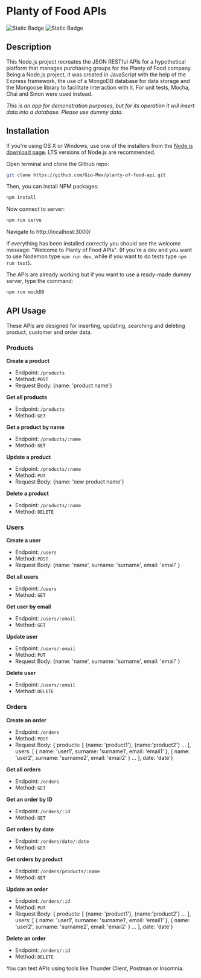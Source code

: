 # Planty of Food APIs

![Static Badge](https://img.shields.io/badge/JAVASCRIPT-black?style=for-the-badge&logo=JavaScript)
![Static Badge](https://img.shields.io/badge/NODE.Js-black?style=for-the-badge&logo=Node.js)

## Description

This Node.js project recreates the JSON RESTful APIs for a hypothetical platform that manages purchasing groups for the Planty of Food company.
Being a Node.js project, it was created in JavaScript with the help of the Express framework, the use of a MongoDB database for data storage and the Mongoose library to facilitate interaction with it. For unit tests, Mocha, Chai and Sinon were used instead.

_This is an app for demonstration purposes, but for its operation it will insert data into a database. Please use dummy data._

## Installation

If you're using OS X or Windows, use one of the installers from the [Node.js download page](https://nodejs.org/en/download/). LTS versions of Node.js are recommended.

Open terminal and clone the Github repo:

```bash
git clone https://github.com/Gio-Mex/planty-of-food-api.git
```

Then, you can install NPM packages:

```bash
npm install
```

Now connect to server:

```bash
npm run serve
```

Navigate to http://localhost:3000/

If everything has been installed correctly you should see the welcome message: "Welcome to Planty of Food APIs".
(If you're a dev and you want to use Nodemon type `npm run dev`, while if you want to do tests type `npm run test`).

The APIs are already working but if you want to use a ready-made dummy server, type the command:

```bash
npm run mockDB
```

## API Usage

These APIs are designed for inserting, updating, searching and deleting product, customer and order data.

### Products

**Create a product**

- Endpoint: `/products`
- Method: `POST`
- Request Body: {name: 'product name'}

**Get all products**

- Endpoint: `/products`
- Method: `GET`

**Get a product by name**

- Endpoint: `/products/:name`
- Method: `GET`

**Update a product**

- Endpoint: `/products/:name`
- Method: `PUT`
- Request Body: {name: 'new product name'}

**Delete a product**

- Endpoint: `/products/:name`
- Method: `DELETE`

### Users

**Create a user**

- Endpoint: `/users`
- Method: `POST`
- Request Body: {name: 'name', surname: 'surname', email: 'email' }

**Get all users**

- Endpoint: `/users`
- Method: `GET`

**Get user by email**

- Endpoint: `/users/:email`
- Method: `GET`

**Update user**

- Endpoint: `/users/:email`
- Method: `PUT`
- Request Body: {name: 'name', surname: 'surname', email: 'email' }

**Delete user**

- Endpoint: `/users/:email`
- Method: `DELETE`

### Orders

**Create an order**

- Endpoint: `/orders`
- Method: `POST`
- Request Body: {
  products: [
  {name: 'product1'},
  {name:'product2'}
  ...
  ],
  users: [
  {
  name: 'user1',
  surname: 'surname1',
  email: 'email1'
  },
  {
  name: 'user2',
  surname: 'surname2',
  email: 'email2'
  }
  ...
  ],
  date: 'date'}

**Get all orders**

- Endpoint: `/orders`
- Method: `GET`

**Get an order by ID**

- Endpoint: `/orders/:id`
- Method: `GET`

**Get orders by date**

- Endpoint: `/orders/date/:date`
- Method: `GET`

**Get orders by product**

- Endpoint: `/orders/products/:name`
- Method: `GET`

**Update an order**

- Endpoint: `/orders/:id`
- Method: `PUT`
- Request Body: {
  products: [
  {name: 'product1'},
  {name:'product2'}
  ...
  ],
  users: [
  {
  name: 'user1',
  surname: 'surname1',
  email: 'email1'
  },
  {
  name: 'user2',
  surname: 'surname2',
  email: 'email2'
  }
  ...
  ],
  date: 'date'}

**Delete an order**

- Endpoint: `/orders/:id`
- Method: `DELETE`

You can test APIs using tools like Thunder Client, Postman or Insomnia.
